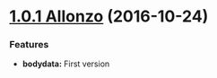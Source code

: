 <a name="1.0.1"></a>

# [1.0.1 Allonzo](https://github.com/CodeCorico/allons-y-bodydata/releases/tag/1.0.1) (2016-10-24)


### Features

* **bodydata:** First version
